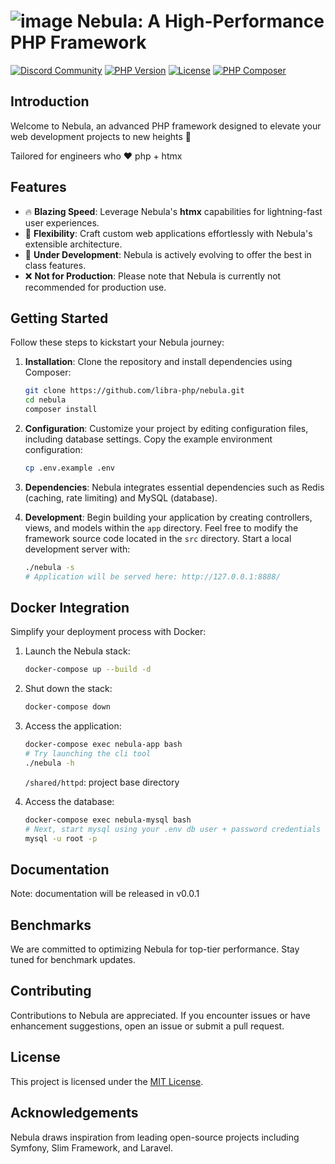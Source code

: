 # ![image](https://avatars.githubusercontent.com/u/99982570?s=28&v=4) Nebula: A High-Performance PHP Framework

[![Discord Community](https://discordapp.com/api/guilds/1139362100821626890/widget.png?style=shield)](https://discord.gg/RMhUmHmNak)
[![PHP Version](https://img.shields.io/badge/php-%3E%3D8.0-8892BF.svg)](https://www.php.net/)
[![License](https://img.shields.io/badge/license-MIT-blue.svg)](https://opensource.org/licenses/MIT)
[![PHP Composer](https://github.com/libra-php/nebula/actions/workflows/php.yml/badge.svg?branch=main)](https://github.com/libra-php/nebula/actions/workflows/php.yml)


## Introduction

Welcome to Nebula, an advanced PHP framework designed to elevate your web development projects to new heights 🚀

Tailored for engineers who ❤️  php + htmx


## Features

- 🔥 **Blazing Speed**: Leverage Nebula's **htmx** capabilities for lightning-fast user experiences.
- 🥷 **Flexibility**: Craft custom web applications effortlessly with Nebula's extensible architecture.
- 👷 **Under Development**: Nebula is actively evolving to offer the best in class features.
- ❌ **Not for Production**: Please note that Nebula is currently not recommended for production use.


## Getting Started

Follow these steps to kickstart your Nebula journey:

1. **Installation**: Clone the repository and install dependencies using Composer:
   ```bash
   git clone https://github.com/libra-php/nebula.git
   cd nebula
   composer install
   ```

2. **Configuration**: Customize your project by editing configuration files, including database settings. Copy the example environment configuration:
   ```bash
   cp .env.example .env
   ```

3. **Dependencies**: Nebula integrates essential dependencies such as Redis (caching, rate limiting) and MySQL (database).

4. **Development**: Begin building your application by creating controllers, views, and models within the `app` directory. Feel free to modify the framework source code located in the  `src` directory. Start a local development server with:
   ```bash
   ./nebula -s
   # Application will be served here: http://127.0.0.1:8888/
   ```


## Docker Integration

Simplify your deployment process with Docker:

1. Launch the Nebula stack:
   ```bash
   docker-compose up --build -d
   ```

2. Shut down the stack:
   ```bash
   docker-compose down
   ```

3. Access the application:
   ```bash
   docker-compose exec nebula-app bash
   # Try launching the cli tool
   ./nebula -h
   ```

   `/shared/httpd`: project base directory

4. Access the database:
   ```bash
   docker-compose exec nebula-mysql bash
   # Next, start mysql using your .env db user + password credentials
   mysql -u root -p
   ```


## Documentation

Note: documentation will be released in v0.0.1


## Benchmarks

We are committed to optimizing Nebula for top-tier performance. Stay tuned for benchmark updates.


## Contributing

Contributions to Nebula are appreciated. If you encounter issues or have enhancement suggestions, open an issue or submit a pull request.


## License

This project is licensed under the [MIT License](https://github.com/libra-php/nebula/blob/main/LICENSE).


## Acknowledgements

Nebula draws inspiration from leading open-source projects including Symfony, Slim Framework, and Laravel.

